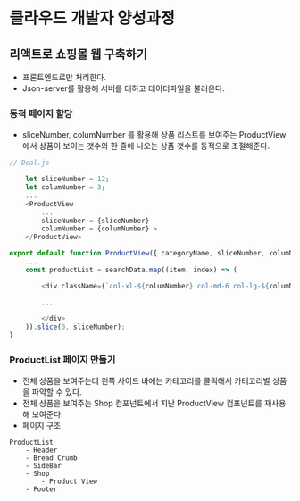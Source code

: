 # 클라우드 개발자 양성과정

## 리액트로 쇼핑몰 웹 구축하기
* 프론트엔드로만 처리한다.
* Json-server를 활용해 서버를 대하고 데이터파일을 불러온다.

### 동적 페이지 할당
* sliceNumber, columNumber 를 활용해 상품 리스트를 보여주는 ProductView 에서 상품이 보이는 갯수와 한 줄에 나오는 상품 갯수를 동적으로 조절해준다.
```js
// Deal.js

    let sliceNumber = 12;
    let columNumber = 3;
    ...
    <ProductView
        ...
        sliceNumber = {sliceNumber}
        columNumber = {columNumber} >
    </ProductView>

export default function ProductView({ categoryName, sliceNumber, columNumber }) {
    ...
    const productList = searchData.map((item, index) => (

        <div className={`col-xl-${columNumber} col-md-6 col-lg-${columNumber} col-sm-6 `}>
        
        ...

        </div>
    )).slice(0, sliceNumber);   
}
```

### ProductList 페이지 만들기
* 전체 상품을 보여주는데 왼쪽 사이드 바에는 카테고리를 클릭해서 카테고리별 상품을 파악할 수 있다.
* 전체 상품을 보여주는 Shop 컴포넌트에서 지난 ProductView 컴포넌트를 재사용해 보여준다.
* 페이지 구조
```
ProductList
    - Header
    - Bread Crumb
    - SideBar
    - Shop
        - Product View
    - Footer
```

